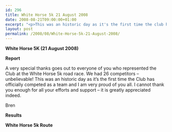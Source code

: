 ```yaml
---
id: 296
title: White Horse 5k 21 August 2008
date: 2008-08-21T09:00:00+01:00
excerpt: "<p>This was an historic day as it's the first time the club has officially competed as a team and I am very proud of you all. Brendan Ward, Club Chairman White Horse 5K 28 September Photos Report Results</p>"
layout: post
permalink: /2008/08/White-Horse-5k-21-August-2008/
---
```

**White Horse 5K (21 August 2008)**

**<a name="report"></a>Report**</p> 

A very special thanks goes out to everyone of you who represented the Club at the White Horse 5k road race. We had 26 competitors &#8211; unbelievable! This was an historic day as it&#8217;s the first time the Club has officially competed as a team and I am very proud of you all. I cannot thank you enough for all your efforts and support &#8211; it is greatly appreciated indeed. 

Bren

<a name="results"></p> 

<p>
  <b>Results</b>
</p></p> 

<p>
  <b>White Horse 5k Route</b>
</p>

<p>
  </a>
</p>